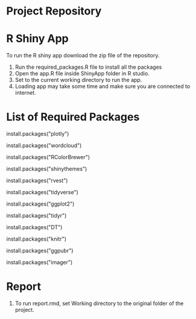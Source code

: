 # Project Repository

# R Shiny App
To run the R shiny app download the zip file of the repository.
1. Run the required_packages.R file to install all the packages
2. Open the app.R file inside ShinyApp folder in R studio.
3. Set to the current working directory to run the app.
4. Loading app may take some time and make sure you are connected to internet.

# List of Required Packages
install.packages("plotly")

install.packages("wordcloud")

install.packages("RColorBrewer")

install.packages("shinythemes")

install.packages("rvest")

install.packages("tidyverse")

install.packages("ggplot2")

install.packages("tidyr")

install.packages("DT")

install.packages("knitr")

install.packages("ggpubr")

install.packages("imager")

# Report
1. To run report.rmd, set Working directory to the original folder of the project.


 
